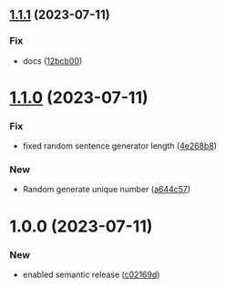 ## [1.1.1](https://github.com/VikashChauhan51/random-generator/compare/v1.1.0...v1.1.1) (2023-07-11)


### Fix

* docs ([12bcb00](https://github.com/VikashChauhan51/random-generator/commit/12bcb00e5f35e4a3484223775bad452d13e38b45))

# [1.1.0](https://github.com/VikashChauhan51/random-generator/compare/v1.0.0...v1.1.0) (2023-07-11)


### Fix

* fixed random sentence generator length ([4e268b8](https://github.com/VikashChauhan51/random-generator/commit/4e268b8ff7c290ff348a33b86fbfa940a94d3655))

### New

* Random generate unique number ([a644c57](https://github.com/VikashChauhan51/random-generator/commit/a644c576f1032b932a31f948a6b39b99af58ed60))

# 1.0.0 (2023-07-11)


### New

* enabled semantic release ([c02169d](https://github.com/VikashChauhan51/random-generator/commit/c02169d3bd3e8cd89e5c355e00bb33c3b6f036e8))
